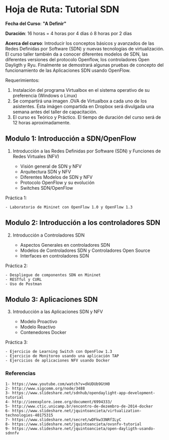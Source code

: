 # Hoja de Ruta: Tutorial SDN 

**Fecha del Curso**: **"A Definir"**

**Duración**: 16 horas = 4 horas por 4 días ó 8 horas por 2 días

**Acerca del curso**: Introducir los conceptos básicos y avanzados de las Redes Definidas por Software (SDN) y nuevas tecnologías de virtualización. El curso taller también da a conocer diferentes modelos de SDN, las diferentes versiones del protocolo Openflow, los controladores Open Dayligth y Ryu. Finalmente se demostrará algunas pruebas de concepto del funcionamiento de las Aplicaciones SDN usando OpenFlow.

Requerimientos:

1. Instalación del programa Virtualbox en el sistema operativo de su preferencia (Windows o Linux)
2. Se compartirá una imagen .OVA de Virtualbox a cada uno de los asistentes. Ésta imágen compartida en Dropbox será divulgada una semana antes del taller de capacitación.
3. El curso es Teórico y Práctico. El tiempo de duración del curso será de 12 horas aproximadamente.

## Modulo 1: Introducción a SDN/OpenFlow

1. Introducción a las Redes Definidas por Software (SDN) y Funciones de Redes Virtuales (NFV)

	- Visión general de SDN y NFV
	- Arquitectura SDN y NFV
	- Diferentes Modelos de SDN y NFV
	- Protocolo OpenFlow y su evolución
	- Switches SDN/OpenFlow

Práctica 1:

	- Laboratorio de Mininet con OpenFlow 1.0 y OpenFlow 1.3

## Modulo 2: Introducción a los controladores SDN

2. Introducción a Controladores SDN

	- Aspectos Generales en controladores SDN
	- Modelos de Controladores SDN y Controladores Open Source
	- Interfaces en controladores SDN

Práctica 2:

	- Despliegue de componentes SDN en Mininet
	- RESTful y CURL
	- Uso de Postman

## Modulo 3: Aplicaciones SDN

3. Introducción a las Aplicaciones SDN y NFV

	- Modelo Proactivo
	- Modelo Reactivo
	- Contenedores Docker	

Práctica 3:

	- Ejercicio de Learning Switch con OpenFlow 1.3
	- Ejercicio de Monitoreo usando una aplicación TAP
	- Ejercicios de aplicaciones NFV usando Docker

### Referencias
```
1- https://www.youtube.com/watch?v=dkUDUb9GtH0
2- http://www.sigcomm.org/node/3488
3- https://www.slideshare.net/sdnhub/opendaylight-app-development-tutorial
4- http://ieeexplore.ieee.org/document/6994333/
5- http://www.ctic.unicamp.br/encontro-de-dezembro-de-2014-docker
6- https://www.slideshare.net/jquintoancieta/virtualization-technologies-40175315
7- https://www.slideshare.net/secret/wDFkw33NRfILyC
8- https://www.slideshare.net/jquintoancieta/ovsnfv-tutorial
9- https://www.slideshare.net/jquintoancieta/open-dayligth-usando-sdnnfv
```
